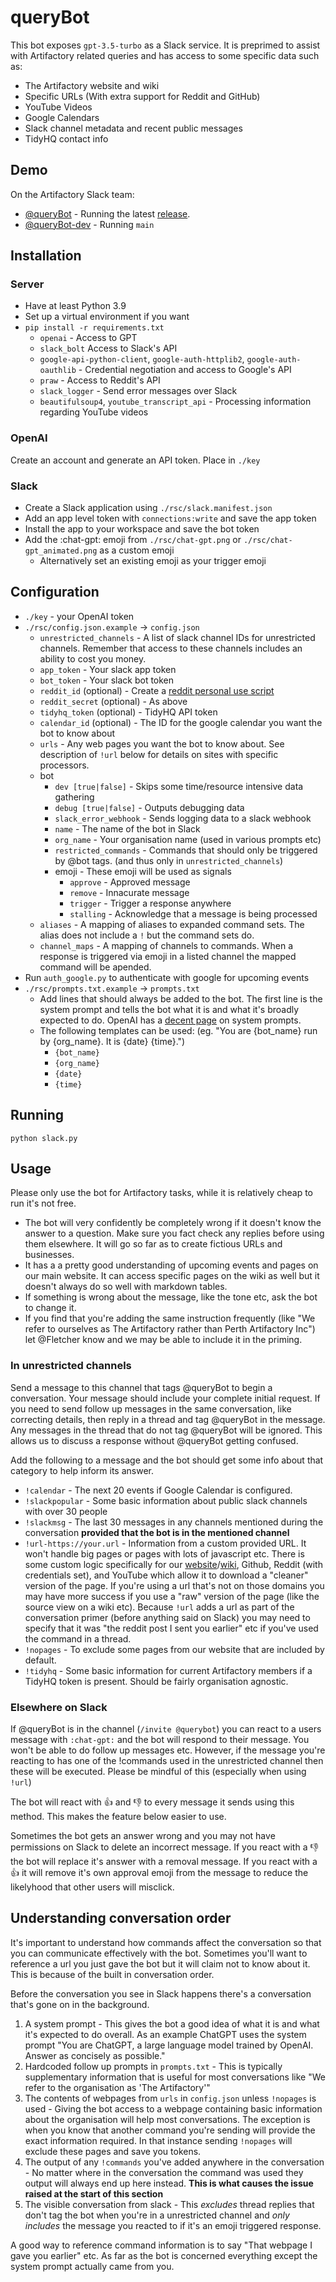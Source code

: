 # queryBot

This bot exposes `gpt-3.5-turbo` as a Slack service. It is preprimed to assist with Artifactory related queries and has access to some specific data such as:

* The Artifactory website and wiki
* Specific URLs (With extra support for Reddit and GitHub)
* YouTube Videos
* Google Calendars
* Slack channel metadata and recent public messages
* TidyHQ contact info

## Demo

On the Artifactory Slack team:

* [@queryBot]() - Running the latest [release](https://github.com/Perth-Artifactory/queryBot/releases).
* [@queryBot-dev]() - Running `main`

## Installation

### Server

* Have at least Python 3.9
* Set up a virtual environment if you want
* `pip install -r requirements.txt`
  * `openai` - Access to GPT
  * `slack_bolt` Access to Slack's API
  * `google-api-python-client`, `google-auth-httplib2`, `google-auth-oauthlib` - Credential negotiation and access to Google's API
  * `praw` - Access to Reddit's API
  * `slack_logger` - Send error messages over Slack
  * `beautifulsoup4`, `youtube_transcript_api` - Processing information regarding YouTube videos

### OpenAI

Create an account and generate an API token. Place in `./key`

### Slack

* Create a Slack application using `./rsc/slack.manifest.json`
* Add an app level token with `connections:write` and save the app token
* Install the app to your workspace and save the bot token
* Add the :chat-gpt: emoji from `./rsc/chat-gpt.png` or `./rsc/chat-gpt_animated.png` as a custom emoji
  * Alternatively set an existing emoji as your trigger emoji

## Configuration

* `./key` - your OpenAI token
* `./rsc/config.json.example` -> `config.json`
   * `unrestricted_channels` - A list of slack channel IDs for unrestricted channels. Remember that access to these channels includes an ability to cost you money. 
   * `app_token` - Your slack app token 
   * `bot_token` - Your slack bot token
   * `reddit_id` (optional) - Create a [reddit personal use script](https://www.reddit.com/prefs/apps)
   * `reddit_secret` (optional) - As above
   * `tidyhq_token` (optional) - TidyHQ API token
   * `calendar_id` (optional) - The ID for the google calendar you want the bot to know about
   * `urls` - Any web pages you want the bot to know about. See description of `!url` below for details on sites with specific processors.
   * bot
     * `dev [true|false]` - Skips some time/resource intensive data gathering
     * `debug [true|false]` - Outputs debugging data
     * `slack_error_webhook` - Sends logging data to a slack webhook
     * `name` - The name of the bot in Slack
     * `org_name` - Your organisation name (used in various prompts etc)
     * `restricted_commands` - Commands that should only be triggered by @bot tags. (and thus only in `unrestricted_channels`)
     * emoji - These emoji will be used as signals
       * `approve` - Approved message
       * `remove` - Innacurate message
       * `trigger` - Trigger a response anywhere
       * `stalling` - Acknowledge that a message is being processed
    * `aliases` - A mapping of aliases to expanded command sets. The alias does not include a `!` but the command sets do.
    * `channel_maps` - A mapping of channels to commands. When a response is triggered via emoji in a listed channel the mapped command will be apended.
* Run `auth_google.py` to authenticate with google for upcoming events
* `./rsc/prompts.txt.example` -> `prompts.txt`
  * Add lines that should always be added to the bot. The first line is the system prompt and tells the bot what it is and what it's broadly expected to do. OpenAI has a [decent page](https://platform.openai.com/docs/guides/chat/instructing-chat-models) on system prompts.
  * The following templates can be used: (eg. "You are {bot_name} run by {org_name}. It is {date} {time}.")
    * `{bot_name}`
    * `{org_name}`
    * `{date}`
    * `{time}`
  
## Running

`python slack.py`

## Usage

Please only use the bot for Artifactory tasks, while it is relatively cheap to run it's not free.

* The bot will very confidently be completely wrong if it doesn't know the answer to a question. Make sure you fact check any replies before using them elsewhere. It will go so far as to create fictious URLs and businesses.
* It has a a pretty good understanding of upcoming events and pages on our main website. It can access specific pages on the wiki as well but it doesn't always do so well with markdown tables.
* If something is wrong about the message, like the tone etc, ask the bot to change it.
* If you find that you're adding the same instruction frequently (like "We refer to ourselves as The Artifactory rather than Perth Artifactory Inc") let @Fletcher know and we may be able to include it in the priming.

### In unrestricted channels

Send a message to this channel that tags @queryBot to begin a conversation. Your message should include your complete initial request. If you need to send follow up messages in the same conversation, like correcting details, then reply in a thread and tag @queryBot in the message. Any messages in the thread that do not tag @queryBot will be ignored. This allows us to discuss a response without @queryBot getting confused.

Add the following to a message and the bot should get some info about that category to help inform its answer.

* `!calendar` - The next 20 events if Google Calendar is configured.
* `!slackpopular` - Some basic information about public slack channels with over 30 people
* `!slackmsg` - The last 30 messages in any channels mentioned during the conversation **provided that the bot is in the mentioned channel**
* `!url-https://your.url` - Information from a custom provided URL. It won't handle big pages or pages with lots of javascript etc. There is some custom logic specifically for our [website](https://artifactory.org.au)/[wiki](https://wiki.artifactory.org.au), Github, Reddit (with credentials set), and YouTube which allow it to download a "cleaner" version of the page. If you're using a url that's not on those domains you may have more success if you use a "raw" version of the page (like the source view on a wiki etc). Because `!url` adds a url as part of the conversation primer (before anything said on Slack) you may need to specify that it was "the reddit post I sent you earlier" etc if you've used the command in a thread. 
* `!nopages` - To exclude some pages from our website that are included by default.
* `!tidyhq` - Some basic information for current Artifactory members if a TidyHQ token is present. Should be fairly organisation agnostic.

### Elsewhere on Slack

If @queryBot is in the channel (`/invite @querybot`) you can react to a users message with `:chat-gpt:` and the bot will respond to their message. You won't be able to do follow up messages etc. However, if the message you're reacting to has one of the !commands used in the unrestricted channel then these will be executed. Please be mindful of this (especially when using `!url`)

The bot will react with :+1: and :-1: to every message it sends using this method. This makes the feature below easier to use.

Sometimes the bot gets an answer wrong and you may not have permissions on Slack to delete an incorrect message. If you react with a :-1: the bot will replace it's answer with a removal message. If you react with a :+1: it will remove it's own approval emoji from the message to reduce the likelyhood that other users will misclick.

## Understanding conversation order

It's important to understand how commands affect the conversation so that you can communicate effectively with the bot. Sometimes you'll want to reference a url you just gave the bot but it will claim not to know about it. This is because of the built in conversation order.

Before the conversation you see in Slack happens there's a conversation that's gone on in the background.

1. A system prompt - This gives the bot a good idea of what it is and what it's expected to do overall. As an example ChatGPT uses the system prompt "You are ChatGPT, a large language model trained by OpenAI. Answer as concisely as possible."
2. Hardcoded follow up prompts in `prompts.txt` - This is typically supplementary information that is useful for most conversations like "We refer to the organisation as 'The Artifactory'"
3. The contents of webpages from `urls` in `config.json` unless `!nopages` is used - Giving the bot access to a webpage containing basic information about the organisation will help most conversations. The exception is when you know that another command you're sending will provide the exact information required. In that instance sending `!nopages` will exclude these pages and save you tokens.
4. The output of any `!commands` you've added anywhere in the conversation - No matter where in the conversation the command was used they output will always end up here instead. **This is what causes the issue raised at the start of this section**
5. The visible conversation from slack - This *excludes* thread replies that don't tag the bot when you're in a unrestricted channel and *only includes* the message you reacted to if it's an emoji triggered response.

A good way to reference command information is to say "That webpage I gave you earlier" etc. As far as the bot is concerned everything except the system prompt actually came from you.
